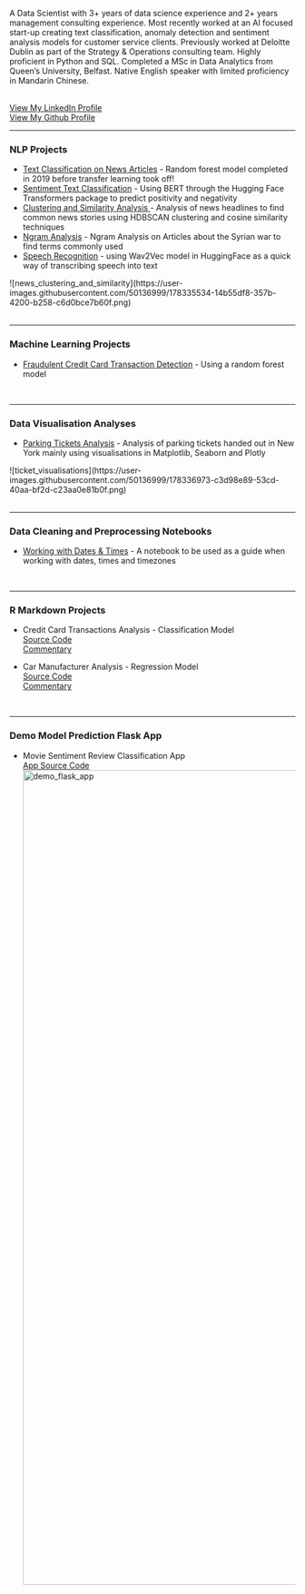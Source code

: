 <p>A Data Scientist with 3+ years of data science experience and 2+ years management consulting experience. Most recently worked at an AI focused start-up creating text classification, anomaly detection and sentiment analysis models for customer service clients. Previously worked at Deloitte Dublin as part of the Strategy & Operations consulting team. Highly proficient in Python and SQL. Completed a MSc in Data Analytics from Queen’s University, Belfast. Native English speaker with limited proficiency in Mandarin Chinese.</p>
<br/>
<a href="https://ie.linkedin.com/in/aislingtowey/">View My LinkedIn Profile</a>
<br/>
<a href="https://github.com/atowey01">View My Github Profile</a>
<br/>
<hr>
<h3>NLP Projects</h3>
<ul>
<li><p1><a href="https://github.com/atowey01/NLP-Projects/blob/master/text_classification_news_articles.ipynb">Text Classification on News Articles</a> - Random forest model completed in 2019 before transfer learning took off!</p1></li>
<li><p1><a href="https://github.com/atowey01/NLP-Projects/blob/master/sentiment_text_classification_imdb.ipynb">Sentiment Text Classification</a> - Using BERT through the Hugging Face Transformers package to predict positivity and negativity</p1></li>
<li><p1><a href="https://github.com/atowey01/NLP-Projects/blob/master/clustering_and_similarity_news_headlines.ipynb">Clustering and Similarity Analysis </a> - Analysis of news headlines to find common news stories using HDBSCAN clustering and cosine similarity techniques</p1></li>
<li><p1><a href="https://github.com/atowey01/NLP-Projects/blob/master/ngram_analysis_syrian_war_articles.ipynb">Ngram Analysis</a> - Ngram Analysis on Articles about the Syrian war to find terms commonly used</p1></li>
<li><p1><a href="https://github.com/atowey01/NLP-Projects/blob/master/speech_recognition_wav2vec.ipynb">Speech Recognition</a> - using Wav2Vec model in HuggingFace as a quick way of transcribing speech into text</p1></li>
</ul>
![news_clustering_and_similarity](https://user-images.githubusercontent.com/50136999/178335534-14b55df8-357b-4200-b258-c6d0bce7b60f.png)
<br/>
<br/>
<hr>
<h3>Machine Learning Projects</h3>
<ul>
<li><p1><a href="https://github.com/atowey01/Machine-Learning-Projects/blob/master/random_forest_credit_card_transactions_analysis.ipynb"> Fraudulent Credit Card Transaction Detection</a> - Using a random forest model</p1></li>
</ul>
<br/>
<hr>
<h3>Data Visualisation Analyses</h3>
<ul>
<li><p1><a href="https://github.com/atowey01/Data-Visualisation/blob/master/parking_tickets_analysis_using_plots.ipynb">Parking Tickets Analysis</a> - Analysis of parking tickets handed out in New York mainly using visualisations in Matplotlib, Seaborn and Plotly</p1></li>
</ul>
![ticket_visualisations](https://user-images.githubusercontent.com/50136999/178336973-c3d98e89-53cd-40aa-bf2d-c23aa0e81b0f.png)
<br/>
<br/>
<hr>
<h3>Data Cleaning and Preprocessing Notebooks</h3>
<ul>
<li><p1><a href="https://github.com/atowey01/Data-Cleaning-and-Preprocessing/blob/master/working_with_dates_and_times.ipynb">Working with Dates & Times</a> - A notebook to be used as a guide when working with dates, times and timezones</p1></li>
</ul>
<br/>
<hr>
<h3>R Markdown Projects</h3>
<ul>
<p1><li>Credit Card Transactions Analysis - Classification Model<br/></li>
<a href="https://github.com/atowey01/R-Data-Science-Projects/blob/master/Credit_Card_Transactions_Analysis.Rmd">Source Code</a><br/>
<a href="http://rpubs.com/atowey01/CreditCardTransactionsAnalysis">Commentary</a></p1><br/>
</ul>
<ul>
<p1><li>Car Manufacturer Analysis - Regression Model<br/></li>
<a href="https://github.com/atowey01/R-Data-Science-Projects/blob/master/Car_Manufacturer_Analysis.Rmd">Source Code</a><br/>
<a href="http://rpubs.com/atowey01/CarManufacturerAnalysis">Commentary</a></p1>
</ul>
<br/>
<hr>
<h3>Demo Model Prediction Flask App</h3>
<ul>
<p1><li>Movie Sentiment Review Classification App<br/></li>
<a href="https://github.com/atowey01/Demo-Model-Prediction-Flask-App">App Source Code</a><br/>
<img width="1436" alt="demo_flask_app" src="https://user-images.githubusercontent.com/50136999/179501433-6d660f01-adee-4021-b66f-52851943a606.png">
</ul>
